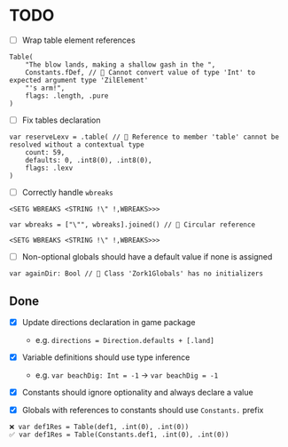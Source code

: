 # TODO

- [ ] Wrap table element references
```
Table(
    "The blow lands, making a shallow gash in the ",
    Constants.fDef, // 🛑 Cannot convert value of type 'Int' to expected argument type 'ZilElement'
    "'s arm!",
    flags: .length, .pure
)
```

- [ ] Fix tables declaration
```  
var reserveLexv = .table( // 🛑 Reference to member 'table' cannot be resolved without a contextual type
    count: 59,
    defaults: 0, .int8(0), .int8(0),
    flags: .lexv
)
```

- [ ] Correctly handle `wbreaks`
```
<SETG WBREAKS <STRING !\" !,WBREAKS>>>

var wbreaks = ["\"", wbreaks].joined() // 🛑 Circular reference
```

`<SETG WBREAKS <STRING !\" !,WBREAKS>>>`

- [ ] Non-optional globals should have a default value if none is assigned
```
var againDir: Bool // 🛑 Class 'Zork1Globals' has no initializers
```

## Done
- [x] Update directions declaration in game package
  - e.g. `directions = Direction.defaults + [.land]`

- [x] Variable definitions should use type inference
  - e.g. `var beachDig: Int = -1` -> `var beachDig = -1`

- [x] Constants should ignore optionality and always declare a value

- [x] Globals with references to constants should use `Constants.` prefix
```
❌ var def1Res = Table(def1, .int(0), .int(0))
✅ var def1Res = Table(Constants.def1, .int(0), .int(0))
```
